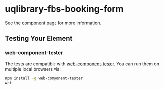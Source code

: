 uqlibrary-fbs-booking-form
==================

See the [component page](https://uqlibrary.github.io/uqlibrary-fbs-booking-form) for more information.

## Testing Your Element

### web-component-tester

The tests are compatible with [web-component-tester](https://github.com/Polymer/web-component-tester). You can run them on multiple local browsers via:

```sh
npm install -g web-component-tester
wct
```
